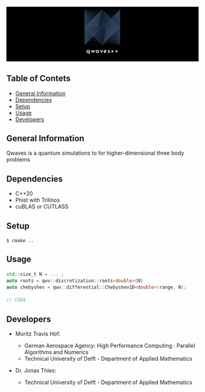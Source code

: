 
![qwave banner](./images/qwaves_banner.png)
## Table of Contets
* [General Information](#general-information)
* [Dependencies](#dependencies)
* [Setup](#setup)
* [Usage](#usage)
* [Developers](#developers)

## General Information
Qwaves is a quantum simulations to for higher-dimensional three body problems

## Dependencies
* C++20
* Phist with Trilinos
* cuBLAS or CUTLASS

## Setup
```
$ cmake ..
```

## Usage
```cpp
std::size_t N = ... ;
auto roots = qwv::discretization::roots<double>{N}
auto chebyshev = qwv::differential::Chebyshev1D<double>(range, N);

// CUDA

```
## Developers
* Moritz Travis Hof:
     - German Aerospace Agency: High Performance Computing : Parallel Algorithms and Numerics
     - Technical University of Delft - Department of Applied Mathematics
     
* Dr. Jonas Thies:
     - Technical University of Delft - Department of Applied Mathematics

